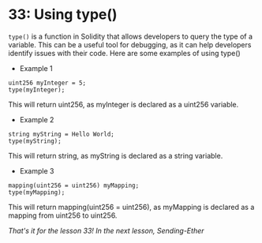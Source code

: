 # 33: Using type()

`type()` is a function in Solidity that allows developers to query the type of a variable. This can be a useful tool for debugging, as it can help developers identify issues with their code. Here are some examples of using type()

* Example 1

```solidity
uint256 myInteger = 5; 
type(myInteger);
```

This will return uint256, as myInteger is declared as a uint256 variable.

* Example 2

```solidity
string myString = Hello World; 
type(myString);
```

This will return string, as myString is declared as a string variable.

* Example 3

```solidity
mapping(uint256 = uint256) myMapping; 
type(myMapping);
```

This will return mapping(uint256 = uint256), as myMapping is declared as a mapping from uint256 to uint256.

_That's it for the lesson 33! In the next lesson, Sending-Ether_
